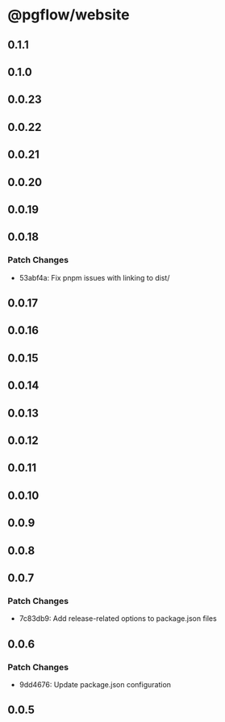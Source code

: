 # @pgflow/website

## 0.1.1

## 0.1.0

## 0.0.23

## 0.0.22

## 0.0.21

## 0.0.20

## 0.0.19

## 0.0.18

### Patch Changes

- 53abf4a: Fix pnpm issues with linking to dist/

## 0.0.17

## 0.0.16

## 0.0.15

## 0.0.14

## 0.0.13

## 0.0.12

## 0.0.11

## 0.0.10

## 0.0.9

## 0.0.8

## 0.0.7

### Patch Changes

- 7c83db9: Add release-related options to package.json files

## 0.0.6

### Patch Changes

- 9dd4676: Update package.json configuration

## 0.0.5
